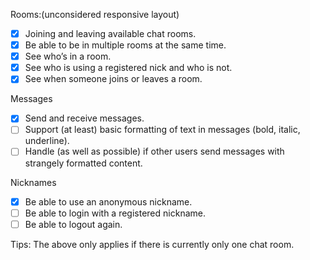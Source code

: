 Rooms:(unconsidered responsive layout)
- [x] Joining and leaving available chat rooms.  
- [x] Be able to be in multiple rooms at the same time.  
- [x] See who’s in a room.  
- [x] See who is using a registered nick and who is not.  
- [x] See when someone joins or leaves a room.  

Messages  
- [x] Send and receive messages.  
- [ ] Support (at least) basic formatting of text in messages (bold, italic, underline).  
- [ ] Handle (as well as possible) if other users send messages with strangely formatted content.  

Nicknames  
- [x] Be able to use an anonymous nickname.  
- [ ] Be able to login with a registered nickname.  
- [ ] Be able to logout again.  

Tips: The above only applies if there is currently only one chat room.